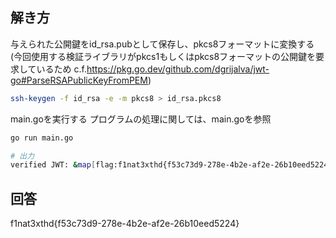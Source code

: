 ## 解き方
与えられた公開鍵をid_rsa.pubとして保存し、pkcs8フォーマットに変換する
(今回使用する検証ライブラリがpkcs1もしくはpkcs8フォーマットの公開鍵を要求しているため c.f.https://pkg.go.dev/github.com/dgrijalva/jwt-go#ParseRSAPublicKeyFromPEM)
```bash
ssh-keygen -f id_rsa -e -m pkcs8 > id_rsa.pkcs8
```
main.goを実行する
プログラムの処理に関しては、main.goを参照

```bash
go run main.go

# 出力
verified JWT: &map[flag:f1nat3xthd{f53c73d9-278e-4b2e-af2e-26b10eed5224}]
```

## 回答
f1nat3xthd{f53c73d9-278e-4b2e-af2e-26b10eed5224}
